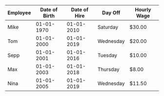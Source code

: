 | Employee | Date of Birth | Date of Hire | Day Off   | Hourly Wage |
|----------|---------------|--------------|-----------|-------------|
| Mike     | 01-01-1970    | 01-01-2010   | Saturday  | $30.00      |
| Tom      | 01-01-2000    | 01-01-2019   | Wednesday | $20.00      |
| Sepp     | 01-01-2001    | 01-01-2016   | Tuesday   | $10.00      |
| Max      | 01-01-2003    | 01-01-2018   | Thursday  | $8.00       |
| Nina     | 01-01-2005    | 01-01-2019   | Wednesday | $11.50      |
